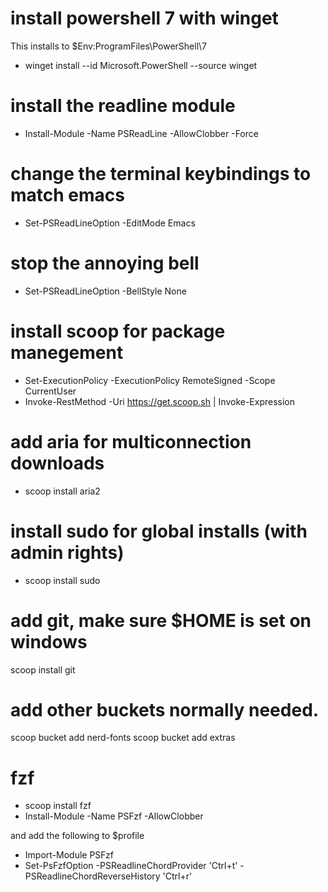 # install powershell 7 with winget

This installs to $Env:ProgramFiles\PowerShell\7

- winget install --id Microsoft.PowerShell --source winget

# install the readline module

- Install-Module -Name PSReadLine -AllowClobber -Force

# change the terminal keybindings to match emacs

- Set-PSReadLineOption -EditMode Emacs

# stop the annoying bell

- Set-PSReadLineOption -BellStyle None

# install scoop for package manegement 

- Set-ExecutionPolicy -ExecutionPolicy RemoteSigned -Scope CurrentUser
- Invoke-RestMethod -Uri https://get.scoop.sh | Invoke-Expression

# add aria for multiconnection downloads

- scoop install aria2

# install sudo for global installs (with admin rights)

- scoop install sudo

# add git, make sure $HOME is set on windows

scoop install git

# add other buckets normally needed.

scoop bucket add nerd-fonts
scoop bucket add extras

# fzf

- scoop install fzf
- Install-Module -Name PSFzf -AllowClobber

and add the following to $profile

- Import-Module PSFzf
- Set-PsFzfOption -PSReadlineChordProvider 'Ctrl+t' -PSReadlineChordReverseHistory 'Ctrl+r'
